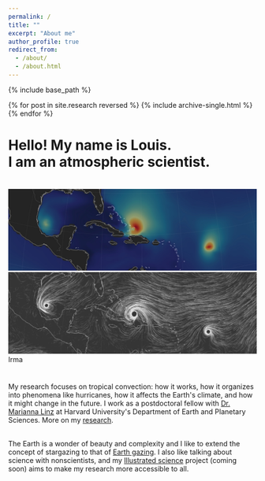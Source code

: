 ```yaml
---
permalink: /
title: ""
excerpt: "About me"
author_profile: true
redirect_from: 
  - /about/
  - /about.html
---
```



{% include base_path %}

{% for post in site.research reversed %}
  {% include archive-single.html %}
{% endfor %}

<html>
<head>
<meta name="viewport" content="width=device-width, initial-scale=1">
<style>
.container {
  position: relative;
  width: 100%;
  margin-bottom: 1cm;
  margin-top: 1cm;
}

.image {
  display: block;
  width: 100%;
  height: auto;
  border-radius: 5px;
}

@keyframes changeopacity {
  from {
    opacity: 0.2;
  }

  to {
    opacity: 0.7;
  }
}

.overlay {
  position: absolute;
  top: 0;
  bottom: 0;
  left: 0;
  right: 0;
  height: 100%;
  width: 100%;
  border-radius: 5px;
  background-color: rgba(0,0,0,0);
  animation-duration: 10s;
  animation-name: changeopacity;
  animation-iteration-count: infinite;
  animation-direction: alternate;
}

.overlaytext {
  position: absolute;
  top: 0;
  bottom: 0;
  left: 0;
  right: 0;
  height: 100%;
  width: 100%;
  opacity: 0;
  background-color: rgba(0,0,0,0);
  color: white;
}
.container:hover .overlaytext {
  opacity: 1;
}

<!--.container:hover .overlay {
  opacity: 0.7;
}-->

<!--.text {
  color: white;
  font-size: 10px;
  position: absolute;
  top: 2%;
  left: 50%;
  -webkit-transform: translate(-2%, -2%);
  -ms-transform: translate(-2%, -2%);
  transform: translate(-2%, -2%);
  text-align: center;
}-->
<!--.container:hover .text {
  opacity: 0;
}-->
h1 {text-align: center;}

div.textarea {
  text-align: justify;
  text-justify: inter-word;
  width: 80%;
  margin-left: auto;
  margin-right: auto;
}

.irma { 
  position: absolute; 
  top: 4.5cm; 
  left: 10cm;
  opacity: 0;
  color: white;
  text-align: center;
} 
.katia { 
  position: absolute; 
  top: 4cm; 
  left: 13cm;
  opacity: 0;
  color: white;
  text-align: center;
} 
.jose { 
  position: absolute; 
  top: 5.5cm; 
  left: 15cm;
  opacity: 0;
  color: white;
  text-align: center;
} 

.container:hover .irma {
  opacity: .8;
  transition: 0.3s;
}
.container:hover .katia {
  opacity: .8;
  transition: 0.2s;
}
.container:hover .jose {
  opacity: .8;
  transition: 0.4s;
}

</style>
</head>
<body>
  
<h1>Hello! My name is Louis.<br>I am an atmospheric scientist.</h1>
  
<div class="container">
  <img src="../images/landingpagebackground.jpg" alt="wind magnitude" class="image">
<!-- <div class="text">hover me</div> -->
  <div class="overlay">
    <img src="../images/landingpagefront.gif" alt="wind vectors" class="image">
  </div>
  <div class="irma">
    Irma
  </div>
  <div class="katia">
    Katia
  </div>
  <div class="jose">
    Jose
  </div>
</div>

<div class="textarea">My research focuses on tropical convection: how it works, how it organizes into phenomena like hurricanes, how it affects the Earth's climate, and how it might change in the future. I work as a postdoctoral fellow with
<a href="https://eps.harvard.edu/people/faculty-groups/linz-group">Dr. Marianna Linz</a> at Harvard University's Department of Earth and Planetary Sciences. More on my <a href="https://lrivoire.github.io/research/">research</a>.<br><br>

The Earth is a wonder of beauty and complexity and I like to extend the concept of stargazing to that of <a href="https://lrivoire.github.io/earthgazing/">Earth gazing</a>. I also like talking about science with nonscientists, and my <a href="https://lrivoire.github.io/illustrated_science/">Illustrated science</a> project (coming soon) aims to make my research more accessible to all.
</div>

<!--My research focuses on tropical convection: how it works, how it organizes into phenomena like hurricanes, how it affects the Earth's climate, and how it might change in the future. I work as a postdoctoral fellow with [Dr. Marianna Linz](https://eps.harvard.edu/people/faculty-groups/linz-group) at Harvard University's Department of Earth and Planetary Sciences. More on my [research](https://lrivoire.github.io/research/). The Earth is a wonder of beauty and complexity and I like to extend the concept of stargazing to that of [Earth gazing](https://lrivoire.github.io/earthgazing/). I also like talking about science with nonscientists, and my [Illustrated science](https://lrivoire.github.io/illustrated_science/) project (coming soon) aims to make my research more accessible to all.-->

</body>
</html>



